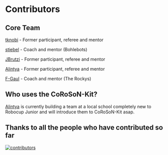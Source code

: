 # Contributors

## Core Team

[tknobi](https://github.com/tknobi) - Former participant, referee and mentor

[stiebel](https://github.com/stiebel) - Coach and mentor (Bohlebots)

[JBrutzi](https://github.com/JBrutzi) - Former participant, referee and mentor

[Alintya](https://github.com/alintya) - Former participant, referee and mentor

[F-Gaul](https://github.com/f-gaul) - Coach and mentor (The Rockys)

## Who uses the CoRoSoN-Kit?

[Alintya](https://github.com/alintya) is currently building a team at a local school completely new to Robocup Junior and will introduce them to CoRoSoN-Kit asap.

## Thanks to all the people who have contributed so far

[![contributors](https://contributors-img.web.app/image?repo=CoRoSoN-Kit/CoRoSoN-Kit)](https://github.com/CoRoSoN-Kit/CoRoSoN-Kit/graphs/contributors)
